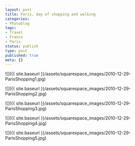 ```yaml
---
layout: post
title: Paris, day of shopping and walking
categories:
- Photoblog
tags:
- Travel
- France
- Paris
status: publish
type: post
published: true
meta: {}
---
```


![]({{ site.baseurl }}/assets/squarespace_images/2010-12-29-ParisShopping1.jpg)

![]({{ site.baseurl }}/assets/squarespace_images/2010-12-29-ParisShopping2.jpg)

![]({{ site.baseurl }}/assets/squarespace_images/2010-12-29-ParisShopping3.jpg)

![]({{ site.baseurl }}/assets/squarespace_images/2010-12-29-ParisShopping4.jpg)

![]({{ site.baseurl }}/assets/squarespace_images/2010-12-29-ParisShopping5.jpg)
